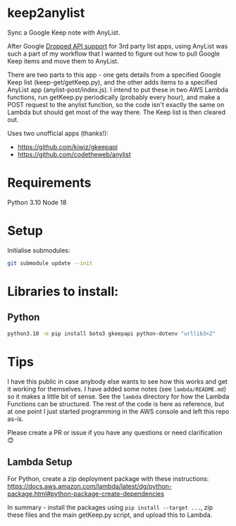 # keep2anylist

Sync a Google Keep note with AnyList.

After Google [Dropped API support](https://help.anylist.com/articles/google-assistant-overview/) for 3rd party list apps, using AnyList was such a part of my workflow that I wanted to figure out how to pull Google Keep items and move them to AnyList.

There are two parts to this app - one gets details from a specified Google Keep list (keep-get/getKeep.py), and the other adds items to a specified AnyList app (anylist-post/index.js). I intend to put these in two AWS Lambda functions, run getKeep.py periodically (probably every hour), and make a POST request to the anylist function, so the code isn't exactly the same on Lambda but should get most of the way there. The Keep list is then cleared out.

Uses two unofficial apps (thanks!):

- https://github.com/kiwiz/gkeepapi
- https://github.com/codetheweb/anylist

# Requirements

Python 3.10
Node 18

# Setup

Initialise submodules:

```bash
git submodule update --init
```

# Libraries to install:

## Python

```bash
python3.10 -m pip install boto3 gkeepapi python-dotenv "urllib3<2"
```

# Tips

I have this public in case anybody else wants to see how this works and get it working for themselves.
I have added some notes (see `lambda/README.md`) so it makes a little bit of sense. See the `lambda` directory for how the Lambda Functions can be structured.
The rest of the code is here as reference, but at one point I just started programming in the AWS console and left this repo as-is.

Please create a PR or issue if you have any questions or need clarification 😊

## Lambda Setup

For Python, create a zip deployment package with these instructions: https://docs.aws.amazon.com/lambda/latest/dg/python-package.html#python-package-create-dependencies

In summary - install the packages using `pip install --target ...`, zip these files and the main getKeep.py script, and upload this to Lambda.
